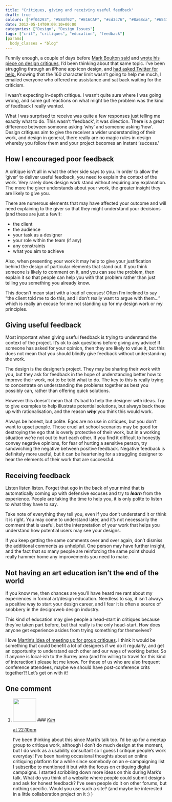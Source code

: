 ```yaml
---
title: "Critiques, giving and receiving useful feedback"
draft: true
colours: ["#f04293", "#584f92", "#E16CAF", "#cd3c76", "#8a68ca", "#6547b3", "#7058da"]
date: 2012-05-14T09:09:10+00:00
categories: ["Design", "Design Issues"]
tags: ["crit", "critiques", "education", "feedback"]
[params]
  body_classes = "blog"
---
```


Funnily enough, a couple of days before [Mark Boulton said](http://twitter.com/markboulton/status/200509667384885250 "&quot;Theory: Web designers lack the ability (through practice and traditional schooling) to critique design effectively.&quot; says Mark Boulton on Twitter") and [wrote his piece on design critiques](http://www.markboulton.co.uk/journal/comments/its-not-working-for-me-crit "It’s Not Working For Me by Mark Boulton"), I’d been thinking about that same topic. I’ve been struggling through an iPhone app icon design, and [had asked Twitter for help.](https://twitter.com/#!/laurakalbag/status/199846580407377921 "&quot;2) I've got an app icon design that needs some criticism as I've lost sight of it. Anyone free to give me some time via email today?&quot; by Laura Kalbag on Twitter") Knowing that the 160 character limit wasn’t going to help me much, I emailed everyone who offered me assistance and sat back waiting for the criticism.

I wasn’t expecting in-depth critique. I wasn’t quite sure where I was going wrong, and some gut reactions on what might be the problem was the kind of feedback I really wanted.

What I was surprised to receive was quite a few responses just telling me exactly what to do. This wasn’t ‘feedback’, it was direction. There is a great difference between someone asking ‘why’ and someone asking ‘how’. Design critiques aim to give the receiver a wider understanding of their work, and design in general, there really are no magic rules in design whereby you follow them and your project becomes an instant ‘success.’

## How I encouraged poor feedback

A critique isn’t all in what the other side says to you. In order to allow the ‘giver’ to deliver useful feedback, you need to explain the context of the work. Very rarely does design work stand without requiring any explanation. The more the giver understands about your work, the greater insight they are likely to give you.

There are numerous elements that may have affected your outcome and will need explaining to the giver so that they might understand your decisions (and these are just a few!):

* the client
* the audience
* your task as a designer
* your role within the team (if any)
* any constraints
* what you aim to achieve

Also, when presenting your work it may help to give your justification behind the design of particular elements that stand out. If you think someone is likely to comment on it, and you can see the problem, then explain it so that people can help you with that problem rather than just telling you something you already know.

This doesn’t mean start with a load of excuses! Often I’m inclined to say “the client told me to do this, and I don’t really want to argue with them…” which is really an excuse for me not standing up for my design work or my principles.

## Giving useful feedback

Most important when giving useful feedback is trying to understand the context of the project. It’s ok to ask questions before giving any advice! If someone has asked for your opinion, then they are likely to value it, but this does not mean that you should blindly give feedback without understanding the work.

The design is the designer’s project. They may be sharing their work with you, but they ask for feedback in the hope of understanding better how to improve their work, not to be told what to do. The key to this is really trying to concentrate on understanding the problems together as best you possibly can, rather than offering quick solutions.

However this doesn’t mean that it’s bad to help the designer with ideas. Try to give examples to help illustrate potential solutions, but always back these up with rationalisation, and the reason ***why*** you think this would work.

Always be honest, but polite. Egos are no use in critiques, but you don’t want to upset people. Those cruel art school scenarios may be good for destroying the ego that is overly protective of their work, but in a working situation we’re not out to hurt each other. If you find it difficult to honestly convey negative opinions, for fear of hurting a sensitive person, try sandwiching the negative between positive feedback. Negative feedback is definitely more useful, but it can be heartening for a struggling designer to hear the elements of their work that are successful.

## Receiving feedback

Listen listen listen. Forget that ego in the back of your mind that is automatically coming up with defensive excuses and try to ***learn*** from the experience. People are taking the time to help you, it is only polite to listen to what they have to say.

Take note of everything they tell you, even if you don’t understand it or think it is right. You may come to understand later, and it’s not necessarily the comment that is useful, but the interpretation of your work that helps you understand how potential users may see your designs.

If you keep getting the same comments over and over again, don’t dismiss the additional comments as unhelpful. One person may have further insight, and the fact that so many people are reinforcing the same point should really hammer home any improvements you need to make.

## Not having an art education isn’t the end of the world

If you know me, then chances are you’ll have heard me rant about my experiences in formal art/design education. Needless to say, it isn’t always a positive way to start your design career, and I fear it is often a source of snobbery in the design/web design industry.

This kind of education may give people a head-start in critiques because they’ve taken part before, but that really is the only head-start. How does anyone get experience asides from trying something for themselves?

I love [Martin’s idea of meeting up for group critiques](http://twitter.com/wrightmartin/status/200604612074536960 "&quot;You know what would be good? #crit meet ups. Bring some work, get some feedback from other designers. Oh yeah and beer.&quot; by Martin Wright on Twitter"). I think it would be something that could benefit a lot of designers if we do it regularly, and get an opportunity to understand each other and our ways of working better. So if anyone is local-ish to the Surrey area (and I’m willing to travel for this kind of interaction!) please let me know. For those of us who are also frequent conference attendees, maybe we should have post-conference crits together?! Let’s get on with it!

## One comment

<ol class="commentlist">
	<li class="comment even thread-even depth-1" id="li-comment-262">
			<div class="comment-author vcard">
			<img alt='' src='https://secure.gravatar.com/avatar/a8789741e8476e1b3b7b7e80e89cddf9?s=72&amp;d=mm&amp;r=g' srcset='https://secure.gravatar.com/avatar/a8789741e8476e1b3b7b7e80e89cddf9?s=144&amp;d=mm&amp;r=g 2x' class='avatar avatar-72 photo' height='72' width='72' />
### <cite class="fn"><a href='http://kimberleytew.com' rel='external nofollow' class='url'>Kim</a></cite>
		</div>
		<aside class="comment-meta commentmetadata"><p><a href="#comment-262"><time datetime="2012-05-20T22:10:24+00:00" pubdate class="published">
		 at <span class="hours">22:10pm</span></time></a></p>
	</aside>
	<div class="comment-entry">
		I’ve been thinking about this since Mark’s talk too. I’d be up for a meetup group to critique work, although I don’t do much design at the moment, but I do work as a usability consultant so I guess I critique people’s work everyday! I’ve been having occasional thoughts about an online critiquing platform for a while since somebody on an e-campaigning list I subscribe to mentioned it but with the focus on critiquing digital campaigns. I started scribbling down more ideas on this during Mark’s talk. What do you think of a website where people could submit designs and ask for honest feedback? I’ve seen people do it on other forums, but nothing specific. Would you use such a site? (and maybe be interested in a little collaboration project on it :) )
	</div>
</li>
</ol>
